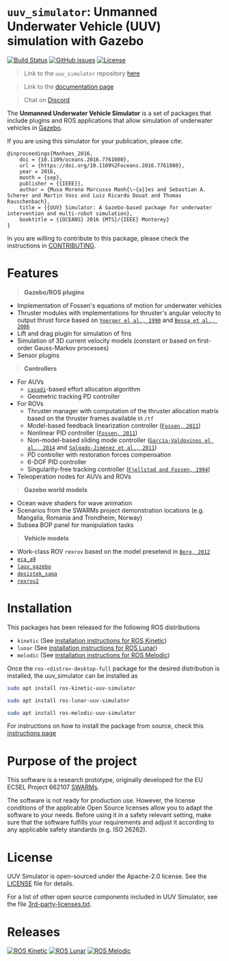 # `uuv_simulator`: Unmanned Underwater Vehicle (UUV) simulation with Gazebo

[![Build Status](https://travis-ci.org/uuvsimulator/uuv_simulator.svg?branch=dev%2Ftravis_integration)](https://travis-ci.org/uuvsimulator/uuv_simulator)
[![GitHub issues](https://img.shields.io/github/issues/uuvsimulator/uuv_simulator.svg)](https://github.com/uuvsimulator/uuv_simulator/issues)
[![License](https://img.shields.io/badge/license-Apache%202-blue.svg)](https://github.com/uuvsimulator/uuv_simulator/blob/master/LICENSE)

> Link to the `uuv_simulator` repository [here](https://github.com/uuvsimulator/uuv_simulator)

> Link to the [documentation page](https://uuvsimulator.github.io/packages/uuv_simulator/intro/) 

> Chat on [Discord](https://discord.gg/zNauF2F)

The **Unmanned Underwater Vehicle Simulator** is a set of packages that include plugins and ROS applications that allow simulation of underwater vehicles in [Gazebo](http://gazebosim.org/). 

If you are using this simulator for your publication, please cite:

```
@inproceedings{Manhaes_2016,
	doi = {10.1109/oceans.2016.7761080},
	url = {https://doi.org/10.1109%2Foceans.2016.7761080},
	year = 2016,
	month = {sep},
	publisher = {{IEEE}},
	author = {Musa Morena Marcusso Manh{\~{a}}es and Sebastian A. Scherer and Martin Voss and Luiz Ricardo Douat and Thomas Rauschenbach},
	title = {{UUV} Simulator: A Gazebo-based package for underwater intervention and multi-robot simulation},
	booktitle = {{OCEANS} 2016 {MTS}/{IEEE} Monterey}
}
```

In you are willing to contribute to this package, please check the instructions in [CONTRIBUTING](https://github.com/uuvsimulator/uuv_simulator/blob/master/CONTRIBUTING.md).

# Features

> **Gazebo/ROS plugins**
  
- Implementation of Fossen's equations of motion for underwater vehicles
- Thruster modules with implementations for thruster's angular velocity to output thrust force based on [`Yoerger el al., 1990`](http://dx.doi.org/10.1109/48.107145) and [`Bessa et al., 2006`](http://www.abcm.org.br/symposium-series/SSM_Vol2/Section_IX_Submarine_Robotics/SSM2_IX_01.pdf)
- Lift and drag plugin for simulation of fins
- Simulation of 3D current velocity models (constant or based on first-order Gauss-Markov processes)
- Sensor plugins

> **Controllers**

- For AUVs
    - [`casadi`](https://web.casadi.org/)-based effort allocation algorithm 
    - Geometric tracking PD controller
- For ROVs
    - Thruster manager with computation of the thruster allocation matrix based on the thruster frames available in `/tf`
    - Model-based feedback linearization controller ([`Fossen, 2011`](https://www.wiley.com/en-us/Handbook+of+Marine+Craft+Hydrodynamics+and+Motion+Control-p-9781119991496))
    - Nonlinear PID controller ([`Fossen, 2011`](https://www.wiley.com/en-us/Handbook+of+Marine+Craft+Hydrodynamics+and+Motion+Control-p-9781119991496))
    - Non-model-based sliding mode controller ([`García-Valdovinos el al., 2014`](https://journals.sagepub.com/doi/full/10.5772/56810) and [`Salgado-Jiménez et al., 2011`](http://cdn.intechopen.com/pdfs/15221.pdf))
    - PD controller with restoration forces compensation 
    - 6-DOF PID controller
    - Singularity-free tracking controller ([`Fjellstad and Fossen, 1994`](https://ieeexplore.ieee.org/abstract/document/411068))
- Teleoperation nodes for AUVs and ROVs

> **Gazebo world models**

- Ocean wave shaders for wave animation
- Scenarios from the SWARMs project demonstration locations (e.g. Mangalia, Romania and Trondheim, Norway)
- Subsea BOP panel for manipulation tasks

> **Vehicle models**

- Work-class ROV `rexrov` based on the model presetend in [`Berg, 2012`](https://brage.bibsys.no/xmlui/handle/11250/238170?locale-attribute=no)
- [`eca_a9`](https://github.com/uuvsimulator/eca_a9)
- [`lauv_gazebo`](https://github.com/uuvsimulator/lauv_gazebo)
- [`desistek_saga`](https://github.com/uuvsimulator/desistek_saga)
- [`rexrov2`](https://github.com/uuvsimulator/rexrov2)
  
# Installation

This packages has been released for the following ROS distributions

- `kinetic` (See [installation instructions for ROS Kinetic](https://wiki.ros.org/kinetic/Installation/Ubuntu))
- `lunar` (See [installation instructions for ROS Lunar](https://wiki.ros.org/lunar/Installation/Ubuntu))
- `melodic` (See [installation instructions for ROS Melodic](https://wiki.ros.org/melodic/Installation/Ubuntu))

Once the `ros-<distro>-desktop-full` package for the desired distribution is installed, the uuv_simulator can be installed as

```bash tab="kinetic"
sudo apt install ros-kinetic-uuv-simulator
```

```bash tab="lunar"
sudo apt install ros-lunar-uuv-simulator
```

```bash tab="melodic"
sudo apt install ros-melodic-uuv-simulator
```

For instructions on how to install the package from source, check this [instructions page](https://uuvsimulator.github.io/installation/)

# Purpose of the project

This software is a research prototype, originally developed for the EU ECSEL
Project 662107 [SWARMs](http://swarms.eu/).

The software is not ready for production use. However, the license conditions of the
applicable Open Source licenses allow you to adapt the software to your needs.
Before using it in a safety relevant setting, make sure that the software
fulfills your requirements and adjust it according to any applicable safety
standards (e.g. ISO 26262).

# License

UUV Simulator is open-sourced under the Apache-2.0 license. See the
[LICENSE](https://github.com/uuvsimulator/uuv_simulator/blob/master/LICENSE) file for details.

For a list of other open source components included in UUV Simulator, see the
file [3rd-party-licenses.txt](https://github.com/uuvsimulator/uuv_simulator/blob/master/3rd-party-licenses.txt).

# Releases

[![ROS Kinetic](https://img.shields.io/badge/ROS%20Distro-kinetic-brightgreen.svg)](http://repositories.ros.org/status_page/ros_kinetic_default.html?q=uuv_simulator)
[![ROS Lunar](https://img.shields.io/badge/ROS%20Distro-lunar-brightgreen.svg)](http://repositories.ros.org/status_page/ros_lunar_default.html?q=uuv_simulator)
[![ROS Melodic](https://img.shields.io/badge/ROS%20Distro-melodic-brightgreen.svg)](http://repositories.ros.org/status_page/ros_melodic_default.html?q=uuv_simulator)
